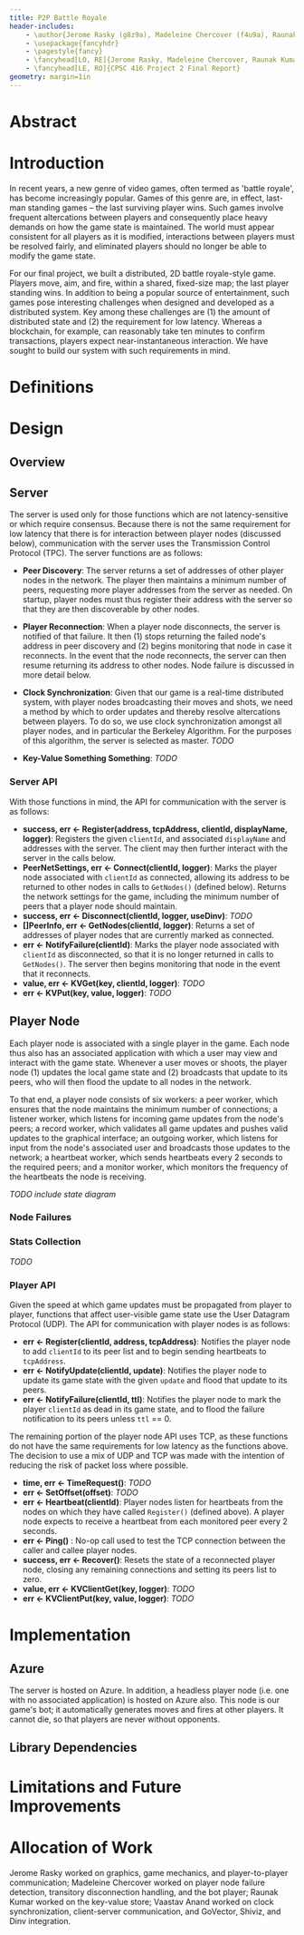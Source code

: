 ```yaml
---
title: P2P Battle Royale
header-includes:
    - \author{Jerome Rasky (g8z9a), Madeleine Chercover (f4u9a), Raunak Kumar (i4x8), Vaastav Anand (s8a9)}
    - \usepackage{fancyhdr}
    - \pagestyle{fancy}
    - \fancyhead[LO, RE]{Jerome Rasky, Madeleine Chercover, Raunak Kumar, Vaastav Anand}
    - \fancyhead[LE, RO]{CPSC 416 Project 2 Final Report}
geometry: margin=1in
---
```


# Abstract

# Introduction

In recent years, a new genre of video games, often termed as 'battle royale', has become increasingly popular. Games of this genre are, in effect, last-man standing games – the last surviving player wins. Such games involve frequent altercations between players and consequently place heavy demands on how the game state is maintained. The world must appear consistent for all players as it is modified, interactions between players must be resolved fairly, and eliminated players should no longer be able to modify the game state.

For our final project, we built a distributed, 2D battle royale-style game. Players move, aim, and fire, within a shared, fixed-size map; the last player standing wins. In addition to being a popular source of entertainment, such games pose interesting challenges when designed and developed as a distributed system. Key among these challenges are (1) the amount of distributed state and (2) the requirement for low latency. Whereas a blockchain, for example, can reasonably take ten minutes to confirm transactions, players expect near-instantaneous interaction. We have sought to build our system with such requirements in mind.            

# Definitions

# Design

## Overview

## Server

The server is used only for those functions which are not latency-sensitive or which require consensus. Because there is not the same requirement for low latency that there is for interaction between player nodes (discussed below), communication with the server uses the Transmission Control Protocol (TPC). The server functions are as follows:

* __Peer Discovery__: The server returns a set of addresses of other player nodes in the network. The player then maintains a minimum number of peers, requesting more player addresses from the server as needed. On startup, player nodes must thus register their address with the server so that they are then discoverable by other nodes.

* __Player Reconnection__: When a player node disconnects, the server is notified of that failure. It then (1) stops returning the failed node's address in peer discovery and (2) begins monitoring that node in case it reconnects. In the event that the node reconnects, the server can then resume returning its address to other nodes. Node failure is discussed in more detail below.

* __Clock Synchronization__: Given that our game is a real-time distributed system, with player nodes broadcasting their moves and shots, we need a method by which to order updates and thereby resolve altercations between players. To do so, we use clock synchronization amongst all player nodes, and in particular the Berkeley Algorithm. For the purposes of this algorithm, the server is selected as master. *TODO*  

* __Key-Value Something Something__: *TODO*

### Server API

With those functions in mind, the API for communication with the server is as follows:

* __success, err ← Register(address, tcpAddress, clientId, displayName, logger)__: Registers the given `clientId`, and associated `displayName` and addresses with the server. The client may then further interact with the server in the calls below.
* __PeerNetSettings, err ← Connect(clientId, logger)__: Marks the player node associated with `clientId` as connected, allowing its address to be returned to other nodes in calls to `GetNodes()` (defined below). Returns the network settings for the game, including the minimum number of peers that a player node should maintain.
* __success, err ← Disconnect(clientId, logger, useDinv)__: *TODO*
* __[]PeerInfo, err ← GetNodes(clientId, logger)__: Returns a set of addresses of player nodes that are currently marked as connected.
* __err ← NotifyFailure(clientId)__: Marks the player node associated with `clientId` as disconnected, so that it is no longer returned in calls to `GetNodes()`. The server then begins monitoring that node in the event that it reconnects.
* __value, err ← KVGet(key, clientId, logger)__: *TODO*
* __err ← KVPut(key, value, logger)__: *TODO*

## Player Node

Each player node is associated with a single player in the game. Each node thus also has an associated application with which a user may view and interact with the game state. Whenever a user moves or shoots, the player node (1) updates the local game state and (2) broadcasts that update to its peers, who will then flood the update to all nodes in the network.

To that end, a player node consists of six workers: a peer worker, which ensures that the node maintains the minimum number of connections; a listener worker, which listens for incoming game updates from the node's peers; a record worker, which validates all game updates and pushes valid updates to the graphical interface; an outgoing worker, which listens for input from the node's associated user and broadcasts those updates to the network; a heartbeat worker, which sends heartbeats every 2 seconds to the required peers; and a monitor worker, which monitors the frequency of the heartbeats the node is receiving.

*TODO include state diagram*

### Node Failures



### Stats Collection

*TODO*

### Player API

Given the speed at which game updates must be propagated from player to player, functions that affect user-visible game state use the User Datagram Protocol (UDP). The API for communication with player nodes is as follows:

* __err ← Register(clientId, address, tcpAddress)__: Notifies the player node to add `clientId` to its peer list and to begin sending heartbeats to `tcpAddress`.
* __err ← NotifyUpdate(clientId, update)__: Notifies the player node to update its game state with the given `update` and flood that update to its peers.
* __err ← NotifyFailure(clientId, ttl)__: Notifies the player node to mark the player `clientId` as dead in its game state, and to flood the failure notification to its peers unless `ttl` == 0.

The remaining portion of the player node API uses TCP, as these functions do not have the same requirements for low latency as the functions above. The decision to use a mix of UDP and TCP was made with the intention of reducing the risk of packet loss where possible.

* __time, err ← TimeRequest()__: *TODO*
* __err ← SetOffset(offset)__: *TODO*
* __err ← Heartbeat(clientId)__: Player nodes listen for heartbeats from the nodes on which they have called `Register()` (defined above). A player node expects to receive a heartbeat from each monitored peer every 2 seconds.
* __err ← Ping()__ : No-op call used to test the TCP connection between the caller and callee player nodes.  
* __success, err ← Recover()__: Resets the state of a reconnected player node, closing any remaining connections and setting its peers list to zero.    
* __value, err ← KVClientGet(key, logger)__: *TODO*
* __err ← KVClientPut(key, value, logger)__: *TODO*

# Implementation

## Azure

The server is hosted on Azure. In addition, a headless player node (i.e. one with no associated application) is hosted on Azure also. This node is our game's bot; it automatically generates moves and fires at other players. It cannot die, so that players are never without opponents.

## Library Dependencies

# Limitations and Future Improvements

# Allocation of Work

Jerome Rasky worked on graphics, game mechanics, and player-to-player communication; Madeleine Chercover worked on player node failure detection, transitory disconnection handling, and the bot player; Raunak Kumar worked on the key-value store; Vaastav Anand worked on clock synchronization, client-server communication, and GoVector, Shiviz, and Dinv integration.
